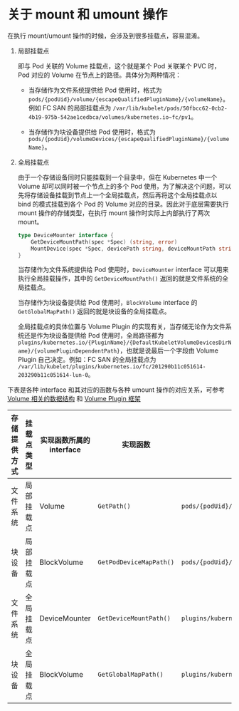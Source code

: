 # 关于 mount 和 umount 操作

在执行 mount/umount 操作的时候，会涉及到很多挂载点，容易混淆。

1. 局部挂载点

   即与 Pod 关联的 Volume 挂载点，这个就是某个 Pod 关联某个 PVC 时，Pod 对应的 Volume 在节点上的路径。具体分为两种情况：

   - 当存储作为文件系统提供给 Pod 使用时，格式为 `pods/{podUid}/volume/{escapeQualifiedPluginName}/{volumeName}`。
     例如 FC SAN 的局部挂载点为 `/var/lib/kubelet/pods/50fbcc62-0cb2-4b19-975b-542ae1cedbca/volumes/kubernetes.io~fc/pv1`。

   - 当存储作为块设备提供给 Pod 使用时，格式为 `pods/{podUid}/volumeDevices/{escapeQualifiedPluginName}/{volumeName}`。

2. 全局挂载点

   由于一个存储设备同时只能挂载到一个目录中，但在 Kubernetes 中一个 Volume 却可以同时被一个节点上的多个 Pod 使用，为了解决这个问题，可以先将存储设备挂载到节点上一个全局挂载点，然后再将这个全局挂载点以 bind 的模式挂载到各个 Pod 的 Volume 对应的目录。因此对于底层需要执行 mount 操作的存储类型，在执行 mount 操作时实际上内部执行了两次 mount。

   ``` go
   type DeviceMounter interface {
       GetDeviceMountPath(spec *Spec) (string, error)
       MountDevice(spec *Spec, devicePath string, deviceMountPath string) error
   }
   ```

   当存储作为文件系统提供给 Pod 使用时，`DeviceMounter` interface 可以用来执行全局挂载操作，其中的 `GetDeviceMountPath()` 返回的就是文件系统的全局挂载点。

   当存储作为块设备提供给 Pod 使用时，`BlockVolume` interface 的 `GetGlobalMapPath()` 返回的就是块设备的全局挂载点。

   全局挂载点的具体位置与 Volume Plugin 的实现有关，当存储无论作为文件系统还是作为块设备提供给 Pod 使用时，全局路径都为 `plugins/kubernetes.io/{PluginName}/{DefaultKubeletVolumeDevicesDirName}/{volumePluginDependentPath}`，也就是说最后一个字段由 Volume Plugin 自己决定。例如：FC SAN 的全局挂载点为 `/var/lib/kubelet/plugins/kubernetes.io/fc/201290b11c051614-203290b11c051614-lun-0`。

下表是各种 interface 和其对应的函数与各种 umount 操作的对应关系，可参考 [Volume 相关的数据结构](volume-interface.md) 和 [Volume Plugin 框架](plugin.md)

|存储提供方式|挂载点类型|实现函数所属的interface|实现函数|格式(都位于`/var/lib/kubelet`目录下)|
|---|---|---|---|---|
|文件系统|局部挂载点|Volume|`GetPath()`|`pods/{podUid}/volume/{escapeQualifiedPluginName}/{volumeName}`|
|块设备|局部挂载点|BlockVolume|`GetPodDeviceMapPath()`|`pods/{podUid}/volumeDevices/{escapeQualifiedPluginName}/{volumeName}`|
|文件系统|全局挂载点|DeviceMounter|`GetDeviceMountPath()`|`plugins/kubernetes.io/{PluginName}/{DefaultKubeletVolumeDevicesDirName}/{volumePluginDependentPath}`|
|块设备|全局挂载点|BlockVolume|`GetGlobalMapPath()`|`plugins/kubernetes.io/{PluginName}/{DefaultKubeletVolumeDevicesDirName}/{volumePluginDependentPath}`|

